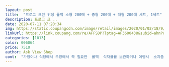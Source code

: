 ```yaml
---
layout: post 
title:  "프로그 크린 위생 롤백 소형 200매 + 중형 200매 + 대형 200매 세트, 1세트" 
description: 프로그 크 ..
date: 2020-07-11 07:20:34 
img: https://static.coupangcdn.com/image/retail/images/2020/01/02/18/9/fd9dd551-a312-4872-a25d-18ae5b6af486.jpg 
linkUrl: https://link.coupang.com/re/AFFSDP?lptag=AF3600438&subid=ahnPublicAsk&pageKey=1149641896&itemId=2123274645&vendorItemId=70121872567&traceid=V0-113-32044c2ffe39f68a 
categories: [1013] 
color: 006064 
price: 7510 
author: Ask View Shop 
cont:  "가정이나 식당에서 주방에서 꼭 필요한  롤백  식재룔를 보관하거나 여행시  소지품을  보관 할때<br/>과일 고기 생선 보관하고 반찬같은것도 많이 만들어가는편이라,<br/>그래서 롤백으로 알아보다가 사이즈 별로 200매씩 패키지구성이 되어 가성비 좋게 파는 프로그 롤백 발견.<br/><br/>그리고 소형같은경우에 과일표시<br/>그점이 참 좋네요.<br/><br/>너무 잘 구매한것 같네요.<br/><br/>넉넉하게 사용하라고 200매 대용량 17cm/25cm/30cm  등으로  세사지가 한 묶음이랍니다.<br/><br/>눈에 띄게 있어서 분류해 담을때 이것에 맞춰 담기 쉽게 되어있어<br/>다 쓰면 또 구매할 생각입니다.<br/><br/>또 구매할것 같아요<br/>롤백의 크기에따라서  사용하는 용도가 다른데<br/>봉투 크기 별로 사진을 찍어봤는데도 작은편이 아니라<br/>봉투가 필요해서 찾아보다 구매했습니다.<br/><br/>비닐백을 가장 작은 것 하나, 가장 큰 것 하나 이렇게 뽑아 쓰는 걸로 사용 중이었는데<br/>비닐을 뜯다보면 밑에부분이 찢어지는 경우가 많았는데<br/>사실  마트에 롤백 구매하려고하면  가격을 떠나서 종류별로 필요한데 다 구매를 할수는 없고<br/>사이즈 별로  세개나 묶어진  제품 가격 저렴하게 구매한것 같아서<br/>사이즈 별로 세개나 묶어진가격에 저렴하고,<br/>생각보다 비닐이 짱짱해서 간혹 생선같은거 넣다가 찢어지든<br/>쓸 때마다 자꾸 드르륵 드르륵 열었다 닫았다 너무 불편했어요.<br/><br/>아이 낳고 손목이 많이 약해졌는데 무리없이 사용할 수 있어 좋아요.<br/><br/>앞으로 구매해야한다면 계속 구매할듯 싶어요.<br/><br/>완전 도움되는것<br/>완전 실용적이라 좋은 주방에 꼭 필요한  위행적인  프로그 롤백이라는<br/>요기나게 잘쓸것 같습니다.<br/><br/>이렇게  3가지가 한세트인데  정말 실용적이랍니다.<br/><br/>일단 비닐자체도 좋은거 같아서 마음에 들어요.<br/><br/>종류별로  세가지를 전부 구매할수 잇어서  간편하게  하나씩<br/>종류에 맞게  과일이나,육류, 채소등을 크기에 따라서  사용할수있다는 장점이너무나 좋답니다<br/>중형에는 야채표시와 대형에는 고기와 생선 그림이<br/>질도 좋고, 무엇보다 질기게 뜯기지 않고 깔끔하고 쉽게 뜯겨요.<br/><br/>타올걸이에 걸어서 쓰니 너무 편하네요.<br/><br/>포장박스가 예쁘지 않아 서랍에 넣어두고 쓰니<br/>프로그 크린 위생 롤백 소형 200매 + 중형 200매 + 대형 200매 세트, 1세트<br/>하나만사도가격이 있어서 고민을 하게되는데  이런 가격에 전부 사용할수 있어서<br/>" 
---
```

